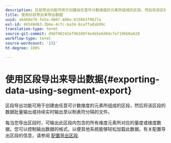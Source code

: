 ```yaml
---
description: 区段导出功能可用于创建由任意可计数维度的元素所组成的区段，然后将该区段的数据批量输出或持续实时输出至以制表符分隔的文件。
title: 使用区段导出来导出数据
uuid: a6468e76-fe5a-4807-806e-015063f9627a
exl-id: 46540d63-3b6e-4cfc-ba34-8caffadab99c
translation-type: tm+mt
source-git-commit: d9df90242ef96188f4e4b5e6d04cfef196b0a628
workflow-type: tm+mt
source-wordcount: '132'
ht-degree: 100%

---
```


# 使用区段导出来导出数据{#exporting-data-using-segment-export}

区段导出功能可用于创建由任意可计数维度的元素所组成的区段，然后将该区段的数据批量输出或持续实时输出至以制表符分隔的文件。

每当您导出区段时，可输出此区段内包含的所有维度元素所对应的量度或维度数据。您可以控制输出数据的格式，以便其他系统能够轻松加载此数据。有关配置导出区段的信息，请参阅 [配置导出区段](../../../home/c-get-started/c-exp-data-seg-exp/t-config-sgts-expt.md#task-8857f221fa66463990ec9b60db6db372).
